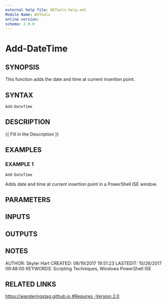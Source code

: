 ```yaml
---
external help file: WSTools-help.xml
Module Name: WSTools
online version:
schema: 2.0.0
---
```


# Add-DateTime

## SYNOPSIS
This function adds the date and time at current insertion point.

## SYNTAX

```
Add-DateTime
```

## DESCRIPTION
{{ Fill in the Description }}

## EXAMPLES

### EXAMPLE 1
```
Add-DateTime
```

Adds date and time at current insertion point in a PowerShell ISE window.

## PARAMETERS

## INPUTS

## OUTPUTS

## NOTES
AUTHOR: Skyler Hart
CREATED: 08/19/2017 19:51:23
LASTEDIT: 10/26/2017 09:48:00
KEYWORDS: Scripting Techniques, Windows PowerShell ISE

## RELATED LINKS

[https://wanderingstag.github.io
#Requires -Version 2.0]()


